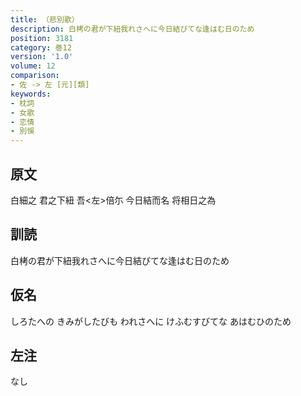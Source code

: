 ```yaml
---
title: （悲別歌）
description: 白栲の君が下紐我れさへに今日結びてな逢はむ日のため
position: 3181
category: 巻12
version: '1.0'
volume: 12
comparison:
- 佐 -> 左 [元][類]
keywords:
- 枕詞
- 女歌
- 恋情
- 別悞
---
```


## 原文

白細之 君之下紐 吾<左>倍尓 今日結而名 将相日之為

## 訓読

白栲の君が下紐我れさへに今日結びてな逢はむ日のため

## 仮名

しろたへの きみがしたびも われさへに けふむすびてな あはむひのため

## 左注

なし
